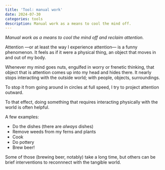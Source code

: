 ```yaml
---
title: 'Tool: manual work'
date: 2024-07-30
categories: tools
description: Manual work as a means to cool the mind off.
---
```


_Manual work as a means to cool the mind off and reclaim attention._

Attention —or at least the way I experience attention— is a funny phenomenon. It feels as if it were a physical thing, an object that moves in and out of my body.

Whenever my mind goes nuts, engulfed in worry or frenetic thinking, that object that is attention comes up into my head and hides there. It nearly stops interacting with the outside world; with people, objects, surroundings.

To stop it from going around in circles at full speed, I try to project attention outward.

To that effect, doing something that requires interacting physically with the world is often helpful.

A few examples:

- Do the dishes (there are _always_ dishes)
- Remove weeds from my ferns and plants
- Cook
- Do pottery
- Brew beer! 

Some of those (brewing beer, notably) take a long time, but others can be brief interventions to reconnnect with the tangible world.

